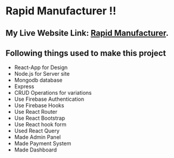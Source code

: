 # Rapid Manufacturer !!

## My Live Website Link: [Rapid Manufacturer](https://rapid-manufacturer.web.app/).

## Following things used to make this project

* React-App for Design
* Node.js for Server site
* Mongodb database
* Express
* CRUD Operations for variations
* Use Firebase Authentication
* Use Firebase Hooks
* Use React Router
* Use React Bootstrap
* Use React hook form 
* Used React Query
* Made Admin Panel
* Made Payment System
* Made Dashboard


